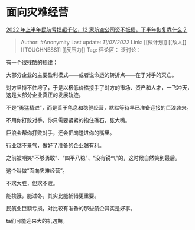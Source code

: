 # 面向灾难经营
[2022 年上半年民航亏损超千亿，12 家航空公司资不抵债，下半年恢复靠什么？](https://www.zhihu.com/question/542407749/answer/2567986541)

> Author: #Anonymity
> Last update: *11/07/2022*
> Link: [[做计划]] [[敌人]] [[TOUGHNESS]] [[反压力]]
> Tag:
> 评论区：
> 泛讨论：

有一个很残酷的规律：

大部分企业的主要盈利模式——或者说命运的转折点——在于对手的灭亡。

对方坚持不住垮了，于是以极低价格接手了对方的市场、资产和人才，一飞冲天，这是大部分企业真正的发展轨迹。

不是“勇猛精进”，而是善于龟息和稳健经营，默默等待早已准备迎接的巨浪袭来。

不用你打败对手，你只需要紧紧的抱住礁石，张大嘴。

巨浪会帮你打败对手，还会把肉送进你的嘴里。

行业越不景气，做好了准备的企业越有利。

之前被嘲笑“不够勇敢”、“四平八稳”、“没有锐气”的，这时候自然笑到最后。

这个叫做“面向灾难经营”。

不求大胜，但求不败。

能挨饿，能过冬，其实比能捕猎更重要。

民航业巨额亏损，对比较有准备的那些航企其实是好事。

ta们可能迎来大的机遇期。
